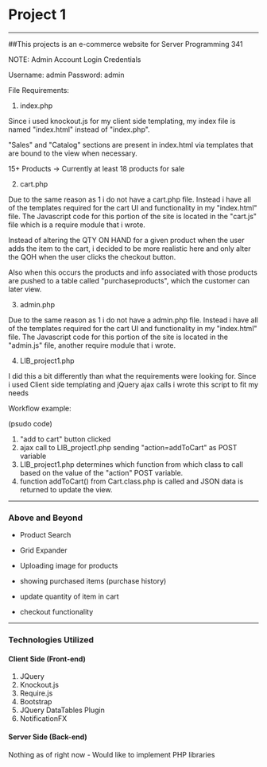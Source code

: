 
# Project 1

---


##This projects is an e-commerce website for Server Programming 341

NOTE: Admin Account Login Credentials

Username: admin
Password: admin

File Requirements:

1. index.php

Since i used knockout.js for my client side templating,
my index file is named "index.html" instead of "index.php".

"Sales" and "Catalog" sections are present in index.html
via templates that are bound to the view when necessary.

15+ Products -> Currently at least 18 products for sale



2. cart.php

Due to the same reason as 1 i do not have a cart.php file.
Instead i have all of the templates required for the cart UI and functionality
in my "index.html" file. The Javascript code for this portion of the site is
located in the "cart.js" file which is a require module that i wrote.

Instead of altering the QTY ON HAND for a given product when the user adds
the item to the cart, i decided to be more realistic here and only alter
the QOH when the user clicks the checkout button.

Also when this occurs the products and info associated with those products
are pushed to a table called "purchaseproducts", which the customer can later view.

3. admin.php

Due to the same reason as 1 i do not have a admin.php file.
Instead i have all of the templates required for the cart UI and functionality
in my "index.html" file. The Javascript code for this portion of the site is
located in the "admin.js" file, another require module that i wrote.

4. LIB_project1.php

I did this a bit differently than what the requirements were looking for.
Since i used Client side templating and jQuery ajax calls i wrote this script to fit my needs

Workflow example:

(psudo code)

1. "add to cart" button clicked
2. ajax call to LIB_project1.php sending "action=addToCart" as POST variable
3. LIB_project1.php determines which function from which class
to call based on the value of the "action" POST variable.
4. function addToCart() from Cart.class.php is called and JSON data is returned to update the view.

---

### Above and Beyond

* Product Search

* Grid Expander

* Uploading image for products

* showing purchased items (purchase history)

* update quantity of item in cart

* checkout functionality

---

### Technologies Utilized

#### Client Side (Front-end)

1. JQuery
2. Knockout.js
3. Require.js
4. Bootstrap
5. JQuery DataTables Plugin
6. NotificationFX

#### Server Side (Back-end)

Nothing as of right now - Would like to implement PHP libraries
